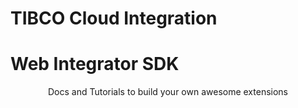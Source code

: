 # TIBCO Cloud Integration
# Web Integrator SDK

<center>Docs and Tutorials to build your own awesome extensions</center>